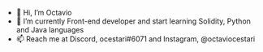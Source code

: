 - 👋 Hi, I’m Octavio
- 🌱 I’m currently Front-end developer and start learning Solidity, Python and Java languages
- 📫 Reach me at Discord, ocestari#6071 and Instagram, @octaviocestari

<!---
ocestari/ocestari is a ✨ special ✨ repository because its `README.md` (this file) appears on your GitHub profile.
You can click the Preview link to take a look at your changes.
--->
